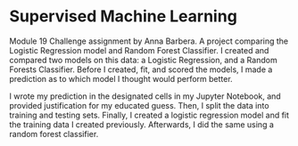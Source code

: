 # Supervised Machine Learning

Module 19 Challenge assignment by Anna Barbera.  A project comparing the Logistic Regression model and Random Forest Classifier.
I created and compared two models on this data: a Logistic Regression, and a Random Forests Classifier. Before I created, fit, and scored the models, I made a prediction as to which model I thought would perform better.

I wrote my prediction in the designated cells in my Jupyter Notebook, and provided justification for my educated guess.
Then, I split the data into training and testing sets.  Finally, I created a logistic regression model and fit the training data I created previously.  Afterwards, I did the same using a random forest classifier.
